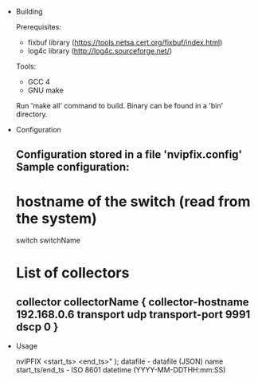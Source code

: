 * Building

  Prerequisites:
    - fixbuf library (https://tools.netsa.cert.org/fixbuf/index.html)
    - log4c library (http://log4c.sourceforge.net/)
    
  Tools:
    - GCC 4
    - GNU make

  Run 'make all' command to build. Binary can be found in a 'bin' directory.
  
  
* Configuration

  Configuration stored in a file 'nvipfix.config'
  Sample configuration:
  -----
  # hostname of the switch (read from the system)
  switch switchName
  
  # List of collectors
  collector collectorName {
	  collector-hostname 192.168.0.6
	  transport udp
	  transport-port 9991
	  dscp 0
  }
  -----
  
  
* Usage

  nvIPFIX <datafile> <start_ts> <end_ts>" );
    datafile - datafile (JSON) name
    start_ts/end_ts - ISO 8601 datetime (YYYY-MM-DDTHH:mm:SS)
